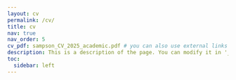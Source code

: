 ```yaml
---
layout: cv
permalink: /cv/
title: cv
nav: true
nav_order: 5
cv_pdf: sampson_CV_2025_academic.pdf # you can also use external links here
description: This is a description of the page. You can modify it in '_pages/cv.md'. You can also change or remove the top pdf download button.
toc:
  sidebar: left
---
```

